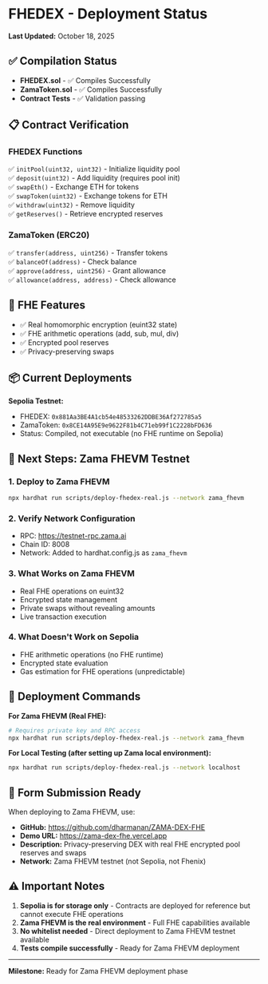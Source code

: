 # FHEDEX - Deployment Status

**Last Updated:** October 18, 2025

## ✅ Compilation Status

- **FHEDEX.sol** - ✅ Compiles Successfully
- **ZamaToken.sol** - ✅ Compiles Successfully
- **Contract Tests** - ✅ Validation passing

## 📋 Contract Verification

### FHEDEX Functions
✅ `initPool(uint32, uint32)` - Initialize liquidity pool  
✅ `deposit(uint32)` - Add liquidity (requires pool init)  
✅ `swapEth()` - Exchange ETH for tokens  
✅ `swapToken(uint32)` - Exchange tokens for ETH  
✅ `withdraw(uint32)` - Remove liquidity  
✅ `getReserves()` - Retrieve encrypted reserves  

### ZamaToken (ERC20)
✅ `transfer(address, uint256)` - Transfer tokens  
✅ `balanceOf(address)` - Check balance  
✅ `approve(address, uint256)` - Grant allowance  
✅ `allowance(address, address)` - Check allowance  

## 🔐 FHE Features

- ✅ Real homomorphic encryption (euint32 state)
- ✅ FHE arithmetic operations (add, sub, mul, div)
- ✅ Encrypted pool reserves
- ✅ Privacy-preserving swaps

## 📦 Current Deployments

**Sepolia Testnet:**
- FHEDEX: `0x881Aa3BE4A1cb54e48533262DDBE36Af272785a5`
- ZamaToken: `0x8CE14A95E9e9622F81b4C71eb99f1C2228bFD636`
- Status: Compiled, not executable (no FHE runtime on Sepolia)

## 🎯 Next Steps: Zama FHEVM Testnet

### 1. Deploy to Zama FHEVM
```bash
npx hardhat run scripts/deploy-fhedex-real.js --network zama_fhevm
```

### 2. Verify Network Configuration
- RPC: https://testnet-rpc.zama.ai
- Chain ID: 8008
- Network: Added to hardhat.config.js as `zama_fhevm`

### 3. What Works on Zama FHEVM
- Real FHE operations on euint32
- Encrypted state management
- Private swaps without revealing amounts
- Live transaction execution

### 4. What Doesn't Work on Sepolia
- FHE arithmetic operations (no FHE runtime)
- Encrypted state evaluation
- Gas estimation for FHE operations (unpredictable)

## 🚀 Deployment Commands

**For Zama FHEVM (Real FHE):**
```bash
# Requires private key and RPC access
npx hardhat run scripts/deploy-fhedex-real.js --network zama_fhevm
```

**For Local Testing (after setting up Zama local environment):**
```bash
npx hardhat run scripts/deploy-fhedex-real.js --network localhost
```

## 📝 Form Submission Ready

When deploying to Zama FHEVM, use:
- **GitHub:** https://github.com/dharmanan/ZAMA-DEX-FHE
- **Demo URL:** https://zama-dex-fhe.vercel.app
- **Description:** Privacy-preserving DEX with real FHE encrypted pool reserves and swaps
- **Network:** Zama FHEVM testnet (not Sepolia, not Fhenix)

## ⚠️ Important Notes

1. **Sepolia is for storage only** - Contracts are deployed for reference but cannot execute FHE operations
2. **Zama FHEVM is the real environment** - Full FHE capabilities available
3. **No whitelist needed** - Direct deployment to Zama FHEVM testnet available
4. **Tests compile successfully** - Ready for Zama FHEVM deployment

---

**Milestone:** Ready for Zama FHEVM deployment phase
